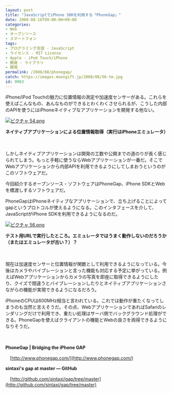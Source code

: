 ```yaml
---
layout: post
title: "JavaScriptでiPhone SDKを利用する「PhoneGap」"
date: 2008-08-16T09:00:00+09:00
categories:
- Web
- オープンソース
- スマートフォン
tags: 
- プログラミング言語 - JavaScript
- ライセンス - MIT License
- Apple - iPod Touch/iPhone
- 開発 - ライブラリ
- 開発
permalink: /2008/08/phonegap/
catch: https://images.moongift.jp/2008/08/56-tm.jpg
id: 9963
---
```

iPhone/iPod Touchの魅力に位置情報の測定や加速度センサーがある。これらを使えばこんなもの、あんなものができるとわくわくさせられるが、こうした内部のAPIを使うにはiPhoneネイティブなアプリケーションを開発する他ない。

  

[![ピクチャ 54.png](https://images.moongift.jp/2008/08/54-tm.jpg)](https://images.moongift.jp/2008/08/54.jpg)  
  
**ネイティブアプリケーションによる位置情報取得（実行はiPhoneエミュレータ）**

  

　

  

しかしネイティブアプリケーションは開発の工数や公開までの道のりが長く感じられてしまう。もっと手軽に使うならWebアプリケーションが一番だ。そこでWebアプリケーションから内部APIを利用できるようにしてしまおうというのがこのソフトウェアだ。

  

今回紹介するオープンソース・ソフトウェアはPhoneGap、iPhone SDKとWebを橋渡しするソフトウェアだ。

  
  
<!--more-->  

PhoneGapはiPhoneネイティブなアプリケーションで、立ち上げることによってgapというプロトコルが使えるようになる。このインタフェースを介して、JavaScriptがiPhone SDKを利用できるようになるのだ。

  

[![ピクチャ 56.png](https://images.moongift.jp/2008/08/56-tm.jpg)](https://images.moongift.jp/2008/08/56.jpg)  
  
**テスト用URLで実行したところ。エミュレータではうまく動作しないのだろうか（またはエミュレータが古い？）？**

  

　

  

現在は加速度センサーと位置情報が関数として利用できるようになっている。今後はカメラやバイブレーションと言った機能も対応する予定に挙がっている。例えばWebアプリケーションからカメラの写真を即座に取得できるようにしたり、クイズで間違うとバイブレーションしたりとネイティブアプリケーションさながらの機能が実現できるようになるだろう。

  

iPhoneのCPUは600MHz相当と言われている。これでは動作が重たくなってしまうのも当然と言えそうだ。その点、WebアプリケーションであればSafariのレンダリングだけで利用でき、重たい処理はサーバ側でバックグラウンド処理ができる。PhoneGapを使えばクライアントの機能とWebの良さを両得できるようになりそうだ。

  

　

  

**PhoneGap | Bridging the iPhone GAP**  
  
　[http://www.phonegap.com/](http://www.phonegap.com/)

  

**sintaxi's gap at master — GitHub**  
  
　[http://github.com/sintaxi/gap/tree/master](http://github.com/sintaxi/gap/tree/master)

  
